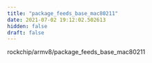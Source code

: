 ```yaml
---
title: "package_feeds_base_mac80211"
date: 2021-07-02 19:12:02.502613
hidden: false
draft: false
---
```


rockchip/armv8/package_feeds_base_mac80211

